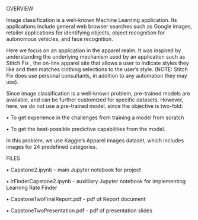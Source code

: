 OVERVIEW

Image classification is a well-known Machine Learning application.  Its applications include general web browser searches such as Google images, retailer applications for identifying objects,  object recognition for autonomous vehicles, and face recognition.

Here we focus on an application in the apparel realm. It was inspired by understanding the underlying mechanism used by an application such as Stitch Fix , the on-line apparel site that allows a user to indicate styles they like and then matches clothing selections to the user’s style. (NOTE: Stitch Fix does use personal consultants, in addition to any automation they may use). 

Since image classification is a well-known problem, pre-trained models are available, and can be further customized for specific datasets. However, here, we do not use a pre-trained model, since the objective is two-fold:

•	To get experience in the challenges from training a model from scratch

•	To get the best-possible predictive capabilities from the model.

In this problem, we use Kaggle’s Apparel images dataset, which includes images for 24 predefined categories.  



FILES

• Capstone2.ipynb - main Jupyter notebook for project

• lrFinderCapstone2.ipynb - auxilliary Jupyter notebook for implementing Learning Rate Finder

• CapstoneTwoFinalReport.pdf - pdf of Report document

• CapstoneTwoPresentation.pdf - pdf of presentation slides




